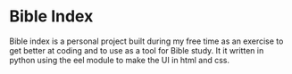 # Bible Index
Bible index is a personal project built during my free time as an exercise to get better at coding and to use as a tool for Bible study. It it written in python using the eel module to make the UI in html and css. 
